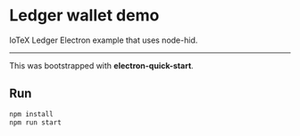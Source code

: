 # Ledger wallet demo

IoTeX Ledger Electron example that uses node-hid.

---

This was bootstrapped with **electron-quick-start**.

## Run

```bash
npm install
npm run start
```
